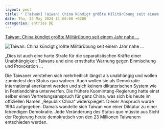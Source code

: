 ```yaml
---
layout: post
title: " [Taiwan] Taiwan: China kündigt größte Militärübung seit einem Jahr nahe ..."
date: Thu, 23 May 2024 11:00:00 +0200
categories: entries DE
---
```

[Taiwan: China kündigt größte Militärübung seit einem Jahr nahe ...](https://www.wiwo.de/politik/ausland/nach-praesidentschaftswechsel-china-droht-mit-militaeruebung-warnung-an-taiwan-und-den-westen-/29813584.html)

![Taiwan: China kündigt größte Militärübung seit einem Jahr nahe ...](https://www.wiwo.de/images/may-20-2024-taipei-taipei-taiwan-china-republic-of-china-military-helicopters-fly-over-taipei-taiwan-on-20-05-20/29813640/3-format11240.jpg)

„Dies ist auch eine harte Strafe für die separatistischen Kräfte einer Unabhängigkeit Taiwans und eine ernsthafte Warnung gegen Einmischung und Provokation ...

Die Taiwaner verstehen sich mehrheitlich längst als unabhängig und wollen zumindest den Status quo wahren. Auch wollen sie als Demokratie international anerkannt werden und sich keinem diktatorischen System wie in Festlandchina unterwerfen. Die frühere Kuomintang-Regierung hatte einst selber einen Vertretungsanspruch für ganz China, was sich bis heute im offiziellen Namen „Republik China“ widerspiegelt. Dieser Anspruch wurde 1994 aufgegeben. Damals wandelte sich Taiwan von einer Diktatur zu einer lebendigen Demokratie. Jede Veränderung des Status quo müsste aus Sicht der Regierung heute demokratisch von den 23 Millionen Taiwanern entschieden werden.

